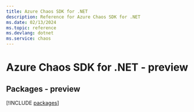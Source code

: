 ```yaml
---
title: Azure Chaos SDK for .NET
description: Reference for Azure Chaos SDK for .NET
ms.date: 02/13/2024
ms.topic: reference
ms.devlang: dotnet
ms.service: chaos
---
```

# Azure Chaos SDK for .NET - preview
## Packages - preview
[!INCLUDE [packages](chaos-index.md)]